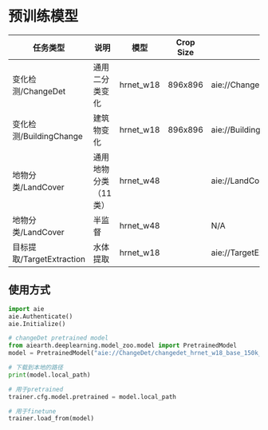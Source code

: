# 预训练模型


|  任务类型  | 说明 | 模型 | Crop Size | Uri | config |
| --- | --- | --- | --- | --- | --- |
| 变化检测/ChangeDet  | 通用二分类变化 | hrnet_w18 | 896x896 | aie://ChangeDet/changedet_hrnet_w18_base_150k_new512_cosine_lr_batch_48_v25_finetune.pth | [config](../../aiearth/deeplearning/trainer/mmseg/configs/ChangeDet/hrnet_w18_base_150k_new512_cosine_lr_batch_48_v25.py) | 
| 变化检测/BuildingChange | 建筑物变化 | hrnet_w18 | 896x896 | aie://BuildingChange/buildingchange_hrnet_w18_base_150k_new512_cosine_lr_batch_48_builingchange.pth | [config](../../aiearth/deeplearning/trainer/mmseg/configs/BuildingChange/hrnet_w18_base_150k_new512_cosine_lr_batch_48_builingchange.py) |
|  地物分类/LandCover  | 通用地物分类（11类） | hrnet_w48 | | aie://LandCover/landcover_v1.6.pth | [config](../../aiearth/deeplearning/trainer/mmseg/configs/LandCover/fcn_hr48_1024x1024_16k_landcover.py) | 
|  地物分类/LandCover  | 半监督 | hrnet_w48  | | N/A | [config](../../aiearth/deeplearning/trainer/mmseg/configs/LandCover/semi.py) |
| 目标提取/TargetExtraction | 水体提取 | hrnet_w18 | | aie://TargetExtraction/water_fcn_hr18_1024x1024_40k4_bceious1w1.0_semi0108_it1_0108_it2_0103_iter_20000.pth | [config](../../aiearth/deeplearning/trainer/mmseg/configs/TargetExtraction/fcn_hr18_1024x1024_40k4_bceious1w1.0.py) |


## 使用方式


```python
import aie
aie.Authenticate()
aie.Initialize()

# changeDet pretrained model
from aiearth.deeplearning.model_zoo.model import PretrainedModel
model = PretrainedModel("aie://ChangeDet/changedet_hrnet_w18_base_150k_new512_cosine_lr_batch_48_v25_finetune.pth")

# 下载到本地的路径
print(model.local_path)

# 用于pretrained
trainer.cfg.model.pretrained = model.local_path

# 用于finetune
trainer.load_from(model)
```

